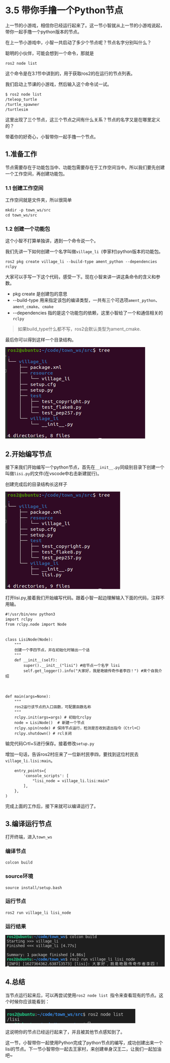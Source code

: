# 3.5 带你手撸一个Python节点

上一节的小游戏，相信你已经运行起来了。这一节小智就从上一节的小游戏说起，带你一起手撸一个python版本的节点。



在上一节小游戏中，小智一共启动了多少个节点呢？节点名字分别叫什么？

聪明的小伙伴，可能会想到一个命令，那就是

```
ros2 node list
```

这个命令是在3.1节中讲到的，用于获取ros2的在运行的节点列表。

我们启动上节课的小游戏，然后输入这个命令试一试。

```
$ ros2 node list
/teleop_turtle
/turtle_spawner
/turtlesim
```

这里出现了三个节点，这三个节点之间有什么关系？节点的名字又是在哪里定义的？

带着你的好奇心，小智带你一起手撸一个节点。



## 1.准备工作

节点需要存在于功能包当中、功能包需要存在于工作空间当中。所以我们要先创建一个工作空间，再创建功能包。

### 1.1 创建工作空间

工作空间就是文件夹，所以很简单

```
mkdir -p town_ws/src
cd town_ws/src
```

### 1.2 创建一个功能包

这个小智不打算单独讲，遇到一个命令说一个。

我们先讲一下如何创建一个名字叫做`village_li `(李家村)python版本的功能包。

```
ros2 pkg create village_li --build-type ament_python --dependencies rclpy
```

大家可以手写一下这个代码，感受一下。现在小智来讲一讲这条命令的含义和参数。

- pkg create 是创建包的意思
- --build-type 用来指定该包的编译类型，一共有三个可选项`ament_python`、`ament_cmake`、`cmake`
- --dependencies 指的是这个功能包的依赖，这里小智给了一个和通信相关的`rclpy`



> 如果build_type什么都不写，ros2会默认类型为ament_cmake.



最后你可以得到这样一个目录结构。

![image-20210727125747458](3.5手撸一个节点Python版本/imgs/image-20210727125747458.png)

## 2.开始编写节点

接下来我们开始编写一个python节点，首先在`__init__.py`同级别目录下创建一个叫做`lisi.py`的文件(在vscode中右击新建就行)。

创建完成后的目录结构长这样子

![image-20210727125908746](3.5手撸一个节点Python版本/imgs/image-20210727125908746.png)

打开lisi.py,接着我们开始编写代码。跟着小智一起边理解输入下面的代码，注释不用输。

```
#!/usr/bin/env python3
import rclpy
from rclpy.node import Node


class LisiNode(Node):
    """
    创建一个李四节点，并在初始化时输出一个话
    """
    def __init__(self):
        super().__init__("lisi") #给节点一个名字 lisi
        self.get_logger().info("大家好，我是艳娘传奇作者李四！") #来个自我介绍



def main(args=None):
    """
    ros2运行该节点的入口函数，可配置函数名称
    """
    rclpy.init(args=args) # 初始化rclpy
    node = LisiNode()  # 新建一个节点
    rclpy.spin(node) # 保持节点运行，检测是否收到退出指令（Ctrl+C）
    rclpy.shutdown() # rcl关闭
```



输完代码Crtl+S进行保存。接着修改`setup.py`

增加一句话，告诉ros2村庄来了一位新村民李四，要找到这位村民去`village_li.lisi:main`。

```
    entry_points={
        'console_scripts': [
            "lisi_node = village_li.lisi:main"
        ],
    },
)
```



完成上面的工作后，接下来就可以编译运行了。



## 3.编译运行节点

打开终端，进入`town_ws`

### 编译节点

```
colcon build
```

### source环境

```
source install/setup.bash
```

### 运行节点

```
ros2 run village_li lisi_node
```

### 运行结果

![image-20210727134002735](3.5手撸一个节点Python版本/imgs/image-20210727134002735.png)

## 4.总结

当节点运行起来后，可以再尝试使用`ros2 node list `指令来查看现有的节点。这个时候你应该能看到：

![image-20210727135236470](3.5手撸一个节点Python版本/imgs/image-20210727135236470.png)

这说明你的节点已经运行起来了，并且被其他节点感知到了。



这一节，小智带你一起使用Python完成了python节点的编写，成功创建出来一个lisi的节点。下一节小智带你一起去王家村，来创建单身汉王二，让我们一起加油吧~
